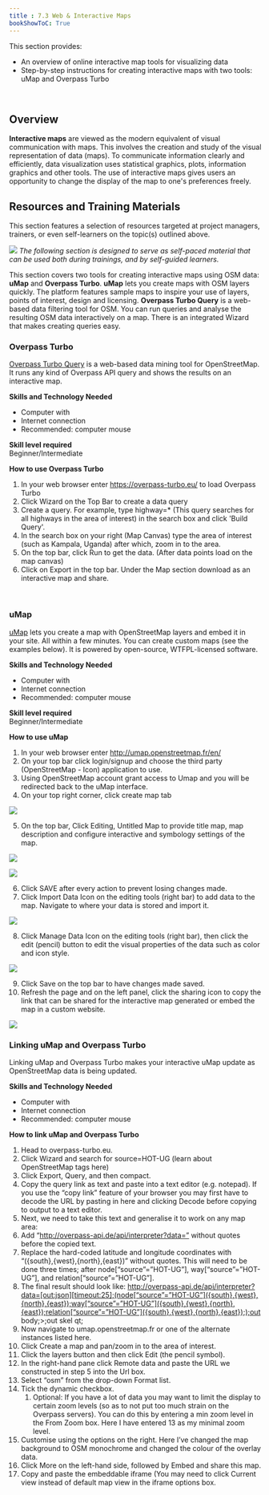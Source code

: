 ```yaml
---
title : 7.3 Web & Interactive Maps
bookShowToC: True
---
```


This section provides:

*  An overview of online interactive map tools for visualizing data
*  Step-by-step instructions for creating interactive maps with two tools: uMap and Overpass Turbo

<br>

## Overview
**Interactive maps** are viewed as the modern equivalent of visual communication with maps. This involves the creation and study of the visual representation of data (maps). To communicate information clearly and efficiently, data visualization uses statistical graphics, plots, information graphics and other tools. The use of interactive maps gives users  an opportunity to change the display of the map to one's preferences freely. 

## Resources and Training Materials
This section features a selection of resources targeted at project managers, trainers, or even self-learners on the topic(s) outlined above.

![](/images/learning_icon_wide.PNG)
*The following section is designed to serve as self-paced material that can be used both during trainings, and by self-guided learners.*

This section covers two tools for creating interactive maps using OSM data: **uMap** and **Overpass Turbo**. **uMap** lets you create maps with OSM layers quickly. The platform features sample maps to inspire your use of layers, points of interest, design and licensing. **Overpass Turbo Query** is a web-based data filtering tool for OSM. You can run queries and analyse the resulting OSM data interactively on a map. There is an integrated Wizard that makes creating queries easy.

### Overpass Turbo
[Overpass Turbo Query](http://overpass-turbo.eu) is a web-based data mining tool for OpenStreetMap. It runs any kind of Overpass API query and shows the results on an interactive map.

**Skills and Technology Needed**

* Computer with 
* Internet connection
* Recommended: computer mouse

**Skill level required** <br>
Beginner/Intermediate

**How to use Overpass Turbo**

1. In your web browser enter https://overpass-turbo.eu/ to load Overpass Turbo
2. Click Wizard on the Top Bar to create a data query
3. Create a query. For example, type highway=* (This query searches for all highways in the area of interest)  in the search box and click 'Build Query'.
4. In the search box on your right (Map Canvas) type the area of interest (such as Kampala, Uganda) after which, zoom in to the area.
5. On the top bar, click Run to get the data. (After data points load on the map canvas)
6. Click on Export in the top bar. Under the Map section download as an interactive map and share. 

<br>

### uMap
[uMap](umap.openstreetmap.fr) lets you create a map with OpenStreetMap layers and embed it in your site. All within a few minutes. You can create custom maps (see the examples below). It is powered by open-source, WTFPL-licensed software. 

**Skills and Technology Needed**

* Computer with 
* Internet connection
* Recommended: computer mouse

**Skill level required** <br>
Beginner/Intermediate

**How to use uMap**

1. In your web browser enter http://umap.openstreetmap.fr/en/ 
2. On your top bar click login/signup and choose the third party (OpenStreetMap - Icon) application to use. 
3. Using OpenStreetMap account grant access to Umap and you will be redirected back to the uMap interface.
4. On your top right corner, click create map tab

![](/images/interactivemaps/umap1.gif)

5. On the top bar, Click Editing, Untitled Map to provide title map, map description and configure interactive and symbology settings of the map.

![](/images/interactivemaps/umap2.gif)

![](/images/interactivemaps/umap3.gif)

6. Click SAVE after every action to prevent losing changes made.
7. Click Import Data Icon on the editing tools (right bar) to add data to the map. Navigate to where your data is stored and import it.

![](/images/interactivemaps/umap3.gif)

8. Click Manage Data Icon on the editing tools (right bar), then click the edit (pencil) button to edit the visual properties of the data such as color and icon style.

![](/images/interactivemaps/umap4.gif)

9. Click Save on the top bar to have changes made saved.
10. Refresh the page and on the left panel, click the sharing icon to copy the link that can be shared for the interactive map generated or embed the map in a custom website.

![](/images/interactivemaps/umap5.gif)

### Linking uMap and Overpass Turbo
Linking uMap and Overpass Turbo makes your interactive uMap update as OpenStreetMap data is being updated.

**Skills and Technology Needed**

* Computer with 
* Internet connection
* Recommended: computer mouse

**How to link uMap and Overpass Turbo**

1. Head to overpass-turbo.eu.
1. Click Wizard and search for source=HOT-UG (learn about OpenStreetMap tags here)
1. Click Export, Query, and then compact.
1. Copy the query link as text and paste into a text editor (e.g. notepad). If you use the “copy link” feature of your browser you may first have to decode the URL by pasting in here and clicking Decode before copying to output to a text editor.
1. Next, we need to take this text and generalise it to work on any map area:
1. Add “http://overpass-api.de/api/interpreter?data=” without quotes before the copied text.
1. Replace the hard-coded latitude and longitude coordinates with “({south},{west},{north},{east})” without quotes. This will need to be done three times; after node[“source”=”HOT-UG”], way[“source”=”HOT-UG”], and relation[“source”=”HOT-UG”].
1. The final result should look like:
http://overpass-api.de/api/interpreter?data=[out:json][timeout:25];(node[“source”=”HOT-UG”]({south},{west},{north},{east});way[“source”=”HOT-UG”]({south},{west},{north},{east});relation[“source”=”HOT-UG”]({south},{west},{north},{east}););out body;>;out skel qt;
1. Now navigate to umap.openstreetmap.fr or one of the alternate instances listed here.
1. Click Create a map and pan/zoom in to the area of interest.
1. Click the layers button and then click Edit (the pencil symbol).
1. In the right-hand pane click Remote data and paste the URL we constructed in step 5 into the Url box.
1. Select “osm” from the drop-down Format list.
1. Tick the dynamic checkbox.
   1. Optional: If you have a lot of data you may want to limit the display to certain zoom levels (so as to not put too much strain on the Overpass servers). You can do this by entering a min zoom level in the From Zoom box. Here I have entered 13 as my minimal zoom level.
1. Customise using the options on the right. Here I’ve changed the map background to OSM monochrome and changed the colour of the overlay data.
1. Click More on the left-hand side, followed by Embed and share this map.
1. Copy and paste the embeddable iframe (You may need to click Current view instead of default map view in the iframe options box.

